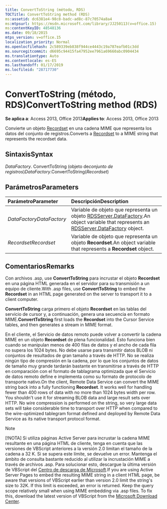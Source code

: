```yaml
---
title: ConvertToString (método, RDS)
TOCTitle: ConvertToString method (RDS)
ms:assetid: dc6381e4-98c8-badc-ad8c-87c70574a8a4
ms:mtpsurl: https://msdn.microsoft.com/library/JJ250113(v=office.15)
ms:contentKeyID: 48548136
ms.date: 09/18/2015
mtps_version: v=office.15
localization_priority: Normal
ms.openlocfilehash: 2c589339eb838f944ce4443c19a787eafb01c3dd
ms.sourcegitcommit: d6695c94415fa47952ee7961a69660abc0904434
ms.translationtype: Auto
ms.contentlocale: es-ES
ms.lasthandoff: 01/17/2019
ms.locfileid: "28717730"
---
```

# <a name="converttostring-method-rds"></a><span data-ttu-id="e60d7-102">ConvertToString (método, RDS)</span><span class="sxs-lookup"><span data-stu-id="e60d7-102">ConvertToString method (RDS)</span></span>

<span data-ttu-id="e60d7-103">**Se aplica a**: Access 2013, Office 2013</span><span class="sxs-lookup"><span data-stu-id="e60d7-103">**Applies to**: Access 2013, Office 2013</span></span> 

<span data-ttu-id="e60d7-104">Convierte un objeto [Recordset](recordset-object-ado.md) en una cadena MIME que representa los datos del conjunto de registros.</span><span class="sxs-lookup"><span data-stu-id="e60d7-104">Converts a [Recordset](recordset-object-ado.md) to a MIME string that represents the recordset data.</span></span>

## <a name="syntax"></a><span data-ttu-id="e60d7-105">Sintaxis</span><span class="sxs-lookup"><span data-stu-id="e60d7-105">Syntax</span></span>

<span data-ttu-id="e60d7-106">*DataFactory*. ConvertToString (objeto de*conjunto de registros*)</span><span class="sxs-lookup"><span data-stu-id="e60d7-106">*DataFactory*.ConvertToString(*Recordset*)</span></span>

## <a name="parameters"></a><span data-ttu-id="e60d7-107">Parámetros</span><span class="sxs-lookup"><span data-stu-id="e60d7-107">Parameters</span></span>

|<span data-ttu-id="e60d7-108">Parámetro</span><span class="sxs-lookup"><span data-stu-id="e60d7-108">Parameter</span></span>|<span data-ttu-id="e60d7-109">Descripción</span><span class="sxs-lookup"><span data-stu-id="e60d7-109">Description</span></span>|
|:--------|:----------|
|<span data-ttu-id="e60d7-110">*DataFactory*</span><span class="sxs-lookup"><span data-stu-id="e60d7-110">*DataFactory*</span></span> |<span data-ttu-id="e60d7-111">Variable de objeto que representa un objeto [RDSServer.DataFactory](datafactory-object-rdsserver.md).</span><span class="sxs-lookup"><span data-stu-id="e60d7-111">An object variable that represents an [RDSServer.DataFactory](datafactory-object-rdsserver.md) object.</span></span>|
|<span data-ttu-id="e60d7-112">*Recordset*</span><span class="sxs-lookup"><span data-stu-id="e60d7-112">*Recordset*</span></span> |<span data-ttu-id="e60d7-113">Variable de objeto que representa un objeto **Recordset**.</span><span class="sxs-lookup"><span data-stu-id="e60d7-113">An object variable that represents a **Recordset** object.</span></span>|

## <a name="remarks"></a><span data-ttu-id="e60d7-114">Comentarios</span><span class="sxs-lookup"><span data-stu-id="e60d7-114">Remarks</span></span>

<span data-ttu-id="e60d7-115">Con archivos .asp, use **ConvertToString** para incrustar el objeto **Recordset** en una página HTML generada en el servidor para su transmisión a un equipo de cliente.</span><span class="sxs-lookup"><span data-stu-id="e60d7-115">With .asp files, use **ConvertToString** to embed the **Recordset** in an HTML page generated on the server to transport it to a client computer.</span></span>

<span data-ttu-id="e60d7-116">**ConvertToString** carga primero el objeto **Recordset** en las tablas del servicio de cursor y, a continuación, genera una secuencia en formato MIME.</span><span class="sxs-lookup"><span data-stu-id="e60d7-116">**ConvertToString** first loads the **Recordset** into the Cursor Service tables, and then generates a stream in MIME format.</span></span>

<span data-ttu-id="e60d7-p101">En el cliente, el Servicio de datos remoto puede volver a convertir la cadena MIME en un objeto **Recordset** de plena funcionalidad. Esto funciona bien cuando se manipulan menos de 400 filas de datos y el ancho de cada fila no supera los 1024 bytes. No debe usarse para transmitir datos BLOB ni conjuntos de resultados de gran tamaño a través de HTTP. No se realiza ningún tipo de compresión en la cadena, por lo que los conjuntos de datos de tamaño muy grande tardarán bastante en transmitirse a través de HTTP en comparación con el formato de tablagrama optimizada que el Servicio de datos remoto define e implementa como su formato de protocolo de transporte nativo.</span><span class="sxs-lookup"><span data-stu-id="e60d7-p101">On the client, Remote Data Service can convert the MIME string back into a fully functioning **Recordset**. It works well for handling fewer than 400 rows of data with no more than 1024 bytes width per row. You shouldn't use it for streaming BLOB data and large result sets over HTTP. No wire compression is performed on the string, so very large data sets will take considerable time to transport over HTTP when compared to the wire-optimized tablegram format defined and deployed by Remote Data Service as its native transport protocol format.</span></span>

> [!NOTE]
> <span data-ttu-id="e60d7-p102">[!NOTA] Si utiliza páginas Active Server para incrustar la cadena MIME resultante en una página HTML de cliente, tenga en cuenta que las versiones de VBScript anteriores a la versión 2.0 limitan el tamaño de la cadena a 32 K. Si se supera este límite, se devuelve un error. Mantenga el ámbito de consulta bastante reducido al utilizar la incrustación MIME a través de archivos .asp. Para solucionar esto, descargue la última versión de VBScript del [Centro de descarga de Microsoft](https://www.microsoft.com/download/default.aspx).</span><span class="sxs-lookup"><span data-stu-id="e60d7-p102">If you are using Active Server Pages to embed the resulting MIME string in a client HTML page, be aware that versions of VBScript earlier than version 2.0 limit the string's size to 32K. If this limit is exceeded, an error is returned. Keep the query scope relatively small when using MIME embedding via .asp files. To fix this, download the latest version of VBScript from the [Microsoft Download Center](https://www.microsoft.com/download/default.aspx).</span></span>


